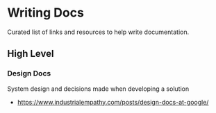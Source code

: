 # Writing Docs
Curated list of links and resources to help write documentation.

## High Level 

### Design Docs
System design and decisions made when developing a solution 
- https://www.industrialempathy.com/posts/design-docs-at-google/
